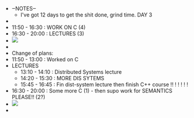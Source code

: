 - ‒NOTES‒ 
    - I've got 12 days to get the shit done, grind time. DAY 3
- 
- 11:50 - 16:30 : WORK ON C (4)
- 16:30 - 20:00 : LECTURES (3)
- ![](local://C:/Users/malac/remnote/Malachy_O'Connor/files/eSQZ6QhDKwzqP0NnqK2VNbjA6MuNK0rzAUZuRxxhQN3rKg-bDNoFhCy4KUlH5Fmb5n5fw-5PLP5nZyU85lpNUnQCjMG8soOP8UJNEtXQ4hqX4qusAT4D_fSaLn_fDSx_.png) 
- 
- Change of plans: 
- 11:50 - 13:00 : Worked on C
- LECTURES
    - 13:10 - 14:10 : Distributed Systems lecture 
    - 14:20 - 15:30 : MORE DIS SYTEMS
    - 15:45 - 16:45 : Fin dist-system lecture then finish C++ course !! ! ! !  !  !  
- 16:30 - 20:00 : Some more C (1) - then supo work for SEMANTICS PLEASE!! (2?)
- ![](local://C:/Users/malac/remnote/Malachy_O'Connor/files/DS04SO_2b9huhh15-WWqSy4xdy3fF7_M5bQAgoCchYOKqp9fMGZJe61EnbBN3WxVeBBVi8yxJWpRHlPcfLUytXXFaAQwjlqF31WepmfACnwsr-lijHp6rq4gfpKE6QXX.png) 
- 
